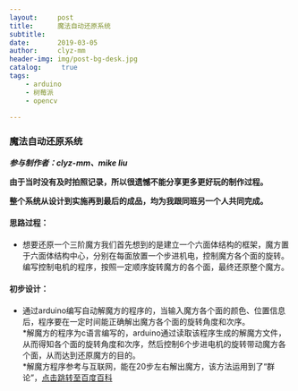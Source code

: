 ```yaml
---
layout:     post
title:      魔法自动还原系统
subtitle:   
date:       2019-03-05
author:     clyz-mm
header-img: img/post-bg-desk.jpg
catalog: 	 true
tags:
    - arduino
    - 树莓派
    - opencv

---
```


### 魔法自动还原系统
***参与制作者：clyz-mm、mike liu***

**由于当时没有及时拍照记录，所以很遗憾不能分享更多更好玩的制作过程。**

**整个系统从设计到实施再到最后的成品，均为我跟同班另一个人共同完成。**

#### 思路过程：
- 想要还原一个三阶魔方我们首先想到的是建立一个六面体结构的框架，魔方置于六面体结构中心，分别在每面放置一个步进机电，控制魔方各个面的旋转。编写控制电机的程序，按照一定顺序旋转魔方的各个面，最终还原整个魔方。

#### 初步设计：
- 通过arduino编写自动解魔方的程序的，当输入魔方各个面的颜色、位置信息后，程序要在一定时间能正确解出魔方各个面的旋转角度和次序。    
*解魔方的程序为c语言编写的，arduino通过读取该程序生成的解魔方文件，从而得知各个面的旋转角度和次序，然后控制6个步进电机的旋转带动魔方各个面，从而达到还原魔方的目的。  
*解魔方程序参考与互联网，能在20步左右解出魔方，该方法运用到了“群论”，[点击跳转至百度百科](https://baike.baidu.com/item/%E7%BE%A4%E8%AE%BA/10980672?fr=aladdin)  

